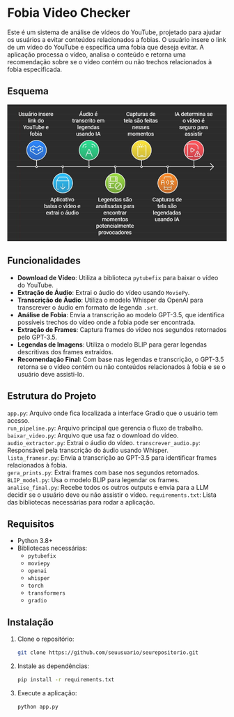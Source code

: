 # Fobia Video Checker

Este é um sistema de análise de vídeos do YouTube, projetado para ajudar os usuários a evitar conteúdos relacionados a fobias. O usuário insere o link de um vídeo do YouTube e especifica uma fobia que deseja evitar. A aplicação processa o vídeo, analisa o conteúdo e retorna uma recomendação sobre se o vídeo contém ou não trechos relacionados à fobia especificada.

## Esquema
![](Phobia_Advisor.jpg)

## Funcionalidades

- **Download de Vídeo**: Utiliza a biblioteca `pytubefix` para baixar o vídeo do YouTube.
- **Extração de Áudio**: Extrai o áudio do vídeo usando `MoviePy`.
- **Transcrição de Áudio**: Utiliza o modelo Whisper da OpenAI para transcrever o áudio em formato de legenda `.srt`.
- **Análise de Fobia**: Envia a transcrição ao modelo GPT-3.5, que identifica possíveis trechos do vídeo onde a fobia pode ser encontrada.
- **Extração de Frames**: Captura frames do vídeo nos segundos retornados pelo GPT-3.5.
- **Legendas de Imagens**: Utiliza o modelo BLIP para gerar legendas descritivas dos frames extraídos.
- **Recomendação Final**: Com base nas legendas e transcrição, o GPT-3.5 retorna se o vídeo contém ou não conteúdos relacionados à fobia e se o usuário deve assisti-lo.

## Estrutura do Projeto
`app.py`: Arquivo onde fica localizada a interface Gradio que o usuário tem acesso.  
`run_pipeline.py`: Arquivo principal que gerencia o fluxo de trabalho.
`baixar_video.py`: Arquivo que usa faz o download do vídeo.
`audio_extractor.py`: Extrai o áudio do vídeo.
`transcrever_audio.py`: Responsável pela transcrição do áudio usando Whisper.  
`lista_framesr.py`: Envia a transcrição ao GPT-3.5 para identificar frames relacionados à fobia.  
`gera_prints.py`: Extrai frames com base nos segundos retornados.  
`BLIP_model.py`: Usa o modelo BLIP para legendar os frames.  
`analise_final.py`: Recebe todos os outros outputs e envia para a LLM decidir se o usuário deve ou não assistir o vídeo.
`requirements.txt`: Lista das bibliotecas necessárias para rodar a aplicação.  




## Requisitos

- Python 3.8+
- Bibliotecas necessárias:
  - `pytubefix`
  - `moviepy`
  - `openai`
  - `whisper`
  - `torch`
  - `transformers`
  - `gradio`
  
## Instalação

1. Clone o repositório:
   ```bash
   git clone https://github.com/seuusuario/seurepositorio.git

2. Instale as dependências:
    ```bash
    pip install -r requirements.txt
3. Execute a aplicação:
     ```bash
    python app.py
